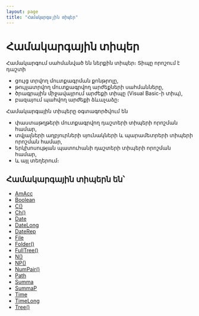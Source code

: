 ```yaml
---
layout: page
title: "Համակարգային տիպեր"
---
```


# Համակարգային տիպեր

Համակարգում սահմանված են ներքին տիպեր։ 
Տիպը որոշում է դաշտի
* ցույց տրվող մուտքագրման քոնթրոլը,
* թույլատրվող մուտքագրվող արժեքների սահմանները, 
* ծրագրային միջավայրում արժեքի տիպը (Visual Basic-ի տիպ),
* բազայում պահվող արժեքի ձևաչաձը։
  
Համակարգային տիպերը օգտագործվում են 
- փաստաթղթերի մուտքագրվող դաշտերի տիպերի որոշման համար, 
- տվյալների աղբյուրների սյունակների և պարամետրերի տիպերի որոշման համար, 
- երկխոսության պատուհանի դաշտերի տիպերի որոշման համար, 
- և այլ տեղերում։

## Համակարգային տիպերն են՝
* [AmAcc](Types/Amacc.md)
* [Boolean](Types/Boolean.md)
* [C()](Types/C.md)
* [Ch()](Types/Ch.md)
* [Date](Types/Date.md)
* [DateLong](Types/DateLong.md)
* [DateRep](Types/Daterep.md)
* [File](Types/File.md)
* [Folder()](Types/Folder.md)
* [FullTree()](Types/FULLTREE.md)
* [N()](Types/N.md)
* [NP()](Types/Np.md)
* [NumPair()](Types/NumPair.md)
* [Path](Types/Path.md)
* [Summa](Types/Summa.md)
* [SummaP](Types/Summap.md)
* [Time](Types/Time.md)
* [TimeLong](Types/TimeLong.md)
* [Tree()](Types/Tree.md)